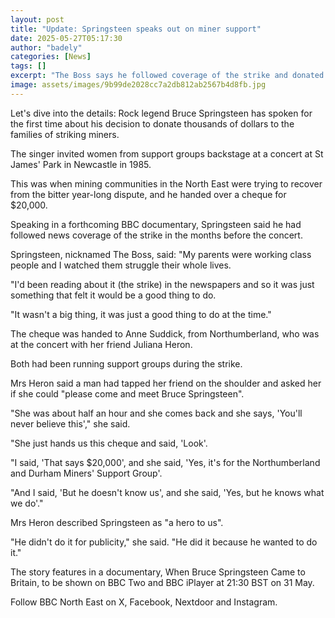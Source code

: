 ```yaml
---
layout: post
title: "Update: Springsteen speaks out on miner support"
date: 2025-05-27T05:17:30
author: "badely"
categories: [News]
tags: []
excerpt: "The Boss says he followed coverage of the strike and donated $20,000 to help local groups."
image: assets/images/9b99de2028cc7a2db812ab2567b4d8fb.jpg
---
```


Let's dive into the details: Rock legend Bruce Springsteen has spoken for the first time about his decision to donate thousands of dollars to the families of striking miners.

The singer invited women from support groups backstage at a concert at St James' Park in Newcastle in 1985.

This was when mining communities in the North East were trying to recover from the bitter year-long dispute, and he handed over a cheque for $20,000.

Speaking in a forthcoming BBC documentary, Springsteen said he had followed news coverage of the strike in the months before the concert.

Springsteen, nicknamed The Boss,  said: "My parents were working class people and I watched them struggle their whole lives.

"I'd been reading about it (the strike) in the newspapers and so it was just something that felt it would be a good thing to do.

"It wasn't a big thing, it was just a good thing to do at the time."

The cheque was handed to Anne Suddick, from Northumberland, who was at the concert with her friend Juliana Heron. 

Both had been running support groups during the strike.

Mrs Heron said a man had tapped her friend on the shoulder and asked her if she could "please come and meet Bruce Springsteen".

"She was about half an hour and she comes back and she says, 'You'll never believe this'," she said.

"She just hands us this cheque and said, 'Look'. 

"I said, 'That says $20,000', and she said, 'Yes, it's for the Northumberland and Durham Miners' Support Group'.

"And I said, 'But he doesn't know us', and she said, 'Yes, but he knows what we do'."

Mrs Heron described Springsteen as "a hero to us".

"He didn't do it for publicity," she said. "He did it because he wanted to do it."

The story features in a documentary, When Bruce Springsteen Came to Britain, to be shown on BBC Two and BBC iPlayer at 21:30 BST on 31 May.

Follow BBC North East on X, Facebook, Nextdoor and Instagram. 

